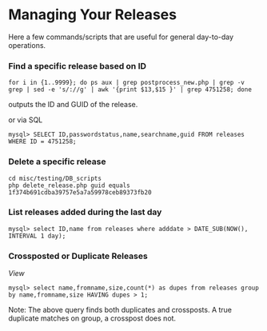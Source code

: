 # Managing Your Releases

Here a few commands/scripts that are useful for general day-to-day operations.

### Find a specific release based on ID
```
for i in {1..9999}; do ps aux | grep postprocess_new.php | grep -v grep | sed -e 's/://g' | awk '{print $13,$15 }' | grep 4751258; done
```
outputs the ID and GUID of the release.

or via SQL

```
mysql> SELECT ID,passwordstatus,name,searchname,guid FROM releases WHERE ID = 4751258;
```

### Delete a specific release

```
cd misc/testing/DB_scripts
php delete_release.php guid equals 1f374b691cdba39757e5a7a59978ceb89373fb20
```

### List releases added during the last day

```
mysql> select ID,name from releases where adddate > DATE_SUB(NOW(), INTERVAL 1 day);
```

### Crossposted or Duplicate Releases

_View_

```
mysql> select name,fromname,size,count(*) as dupes from releases group by name,fromname,size HAVING dupes > 1;
```
Note: The above query finds both duplicates and crossposts. A true duplicate matches on group, a crosspost does not.